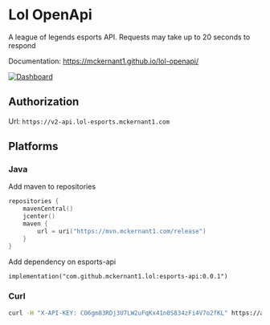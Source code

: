 # Lol OpenApi
A league of legends esports API.
Requests may take up to 20 seconds to respond

Documentation: https://mckernant1.github.io/lol-openapi/

[![Dashboard](https://img.shields.io/static/v1?label=AWS&message=Dashboard&color=green)](https://cloudwatch.amazonaws.com/dashboard.html?dashboard=Lol-Esports-Api-V2&context=eyJSIjoidXMtZWFzdC0xIiwiRCI6ImN3LWRiLTY1MzUyODg3Mzk1MSIsIlUiOiJ1cy1lYXN0LTFfWWdlV3dsS0tGIiwiQyI6Ijc4OHJ1bGIzdDNvaTc3dTJjbGhoOTlzbGNpIiwiSSI6InVzLWVhc3QtMTozZTFmYmM5Yi05MDZmLTQ5ZjQtOWFkYy0xZmE1OTJkNjk1YjkiLCJPIjoiYXJuOmF3czppYW06OjY1MzUyODg3Mzk1MTpyb2xlL3NlcnZpY2Utcm9sZS9DV0RCU2hhcmluZy1QdWJsaWNSZWFkT25seUFjY2Vzcy1YWDNITURQRyIsIk0iOiJQdWJsaWMifQ==)


## Authorization

Url: `https://v2-api.lol-esports.mckernant1.com`

## Platforms

### Java
Add maven to repositories
```build.gradle.kts
repositories {
    mavenCentral()
    jcenter()
    maven {
        url = uri("https://mvn.mckernant1.com/release")
    }
}
```

Add dependency on esports-api
```
implementation("com.github.mckernant1.lol:esports-api:0.0.1")
```



### Curl

```bash
curl -H "X-API-KEY: CO6gm83RDj3U7LW2uFqKx41n0S834zFi4V7o2fKL" https://api.lol-esports.mckernant1.com/leagues
```
